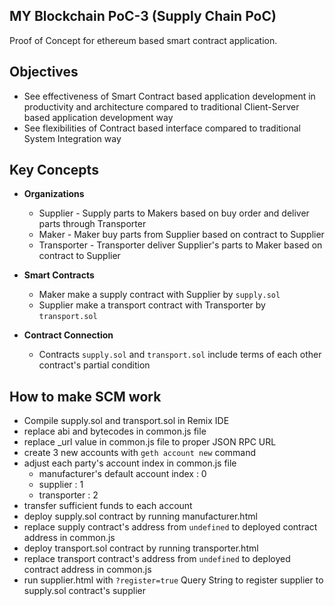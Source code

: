 ## MY Blockchain PoC-3 (Supply Chain PoC)

Proof of Concept for ethereum based smart contract application. 

## Objectives

* See effectiveness of Smart Contract based application development in productivity and architecture compared to traditional Client-Server based application development way
* See flexibilities of Contract based interface compared to traditional System Integration way

## Key Concepts

* **Organizations**
    * Supplier - Supply parts to Makers based on buy order and deliver parts through Transporter 
    * Maker - Maker buy parts from Supplier based on contract to Supplier
    * Transporter - Transporter deliver Supplier's parts to Maker based on contract to Supplier
    
* **Smart Contracts**
    * Maker make a supply contract with Supplier by `supply.sol`
    * Supplier make a transport contract with Transporter by `transport.sol`
    
* **Contract Connection**
    * Contracts `supply.sol` and `transport.sol` include terms of each other contract's partial condition

## How to make SCM work
- Compile supply.sol and transport.sol in Remix IDE
- replace abi and bytecodes in common.js file
- replace _url value in common.js file to proper JSON RPC URL
- create 3 new accounts with `geth account new` command
- adjust each party's account index in common.js file
    - manufacturer's default account index : 0
    - supplier : 1
    - transporter : 2
- transfer sufficient funds to each account
- deploy supply.sol contract by running manufacturer.html
- replace supply contract's address from `undefined` to deployed contract address in common.js
- deploy transport.sol contract by running transporter.html
- replace transport contract's address from `undefined` to deployed contract address in common.js
- run supplier.html with `?register=true` Query String to register supplier to supply.sol contract's supplier
